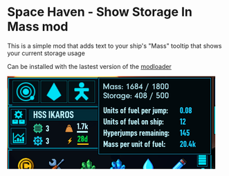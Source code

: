# Space Haven - Show Storage In Mass mod
This is a simple mod that adds text to your ship's "Mass" tooltip that shows your current storage usage

Can be installed with the lastest version of the [modloader](https://github.com/CyanBlob/spacehaven-modloader/releases/)

![screenshot](screenshot.png)